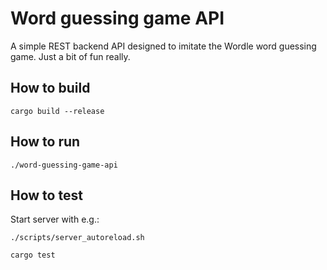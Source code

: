 # Word guessing game API

A simple REST backend API designed to imitate the Wordle word guessing game. Just a bit of fun really.

## How to build

```shell
cargo build --release
```

## How to run

```shell
./word-guessing-game-api
```

## How to test

Start server with e.g.:
```shell
./scripts/server_autoreload.sh
```

```shell
cargo test
```